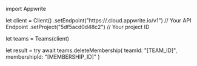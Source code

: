 import Appwrite

let client = Client()
    .setEndpoint("https://<REGION>.cloud.appwrite.io/v1") // Your API Endpoint
    .setProject("5df5acd0d48c2") // Your project ID

let teams = Teams(client)

let result = try await teams.deleteMembership(
    teamId: "[TEAM_ID]",
    membershipId: "[MEMBERSHIP_ID]"
)


